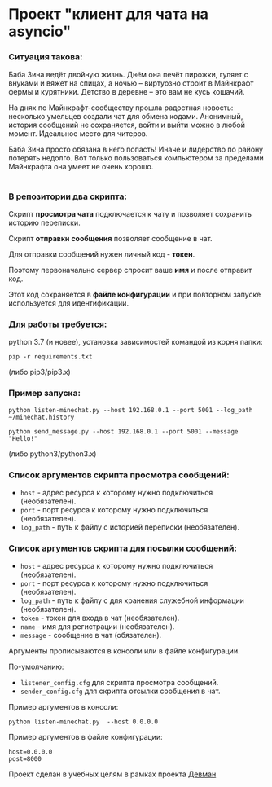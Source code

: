 

# Проект "клиент для чата на asyncio"

### Ситуация такова:

Баба Зина ведёт двойную жизнь. Днём она печёт пирожки, гуляет с внуками и вяжет на спицах, а ночью – виртуозно строит в Майнкрафт фермы и курятники. Детство в деревне – это вам не кусь кошачий.

На днях по Майнкрафт-сообществу прошла радостная новость: несколько умельцев создали чат для обмена кодами. Анонимный, история сообщений не сохраняется, войти и выйти можно в любой момент. Идеальное место для читеров.

Баба Зина просто обязана в него попасть! Иначе и лидерство по району потерять недолго. Вот только пользоваться компьютером за пределами Майнкрафта она умеет не очень хорошо.
# 

### В репозитории два скрипта:
Скрипт **просмотра чата** подключается к чату и позволяет сохранить историю переписки.

Скрипт **отправки сообщения** позволяет сообщение в чат. 

Для отправки сообщений нужен личный код - **токен**.

Поэтому первоначально сервер спросит ваше **имя** и после отправит код.

Этот код сохраняется в **файле конфигурации** и при повторном запуске используется для идентификации.


### Для работы требуется:
python 3.7 (и новее), установка зависимостей командой из корня папки: 
```
pip -r requirements.txt
```
(либо pip3/pip3.x) 

### Пример запуска:
```
python listen-minechat.py --host 192.168.0.1 --port 5001 --log_path ~/minechat.history
``` 
```
python send_message.py --host 192.168.0.1 --port 5001 --message "Hello!"
``` 
(либо python3/python3.x)

### Список аргументов скрипта просмотра сообщений:
* `host` - адрес ресурса к которому нужно подключиться (необязателен).
* `port` - порт ресурса к которому нужно подключиться (необязателен).
* `log_path` - путь к файлу с историей переписки (необязателен).

### Список аргументов скрипта для посылки сообщений:
* `host` - адрес ресурса к которому нужно подключиться (необязателен).
* `port` - порт ресурса к которому нужно подключиться (необязателен).
* `log_path` - путь к файлу с для хранения служебной информации (необязателен).
* `token` - токен для входа в чат (необязателен).
* `name` - имя для регистрации (необязателен).
* `message` - сообщение в чат (обязателен).


Аргументы прописываются в консоли или в файле конфигурации.

По-умолчанию:
- `listener_config.cfg` для скрипта просмотра сообщений.
- `sender_config.cfg` для скрипта отсылки сообщения в чат.

Пример аргументов в консоли:
```
python listen-minechat.py  --host 0.0.0.0
```

Пример аргументов в файле конфигурации:
```
host=0.0.0.0
post=8000
``` 



Проект сделан в учебных целям в рамках проекта [Девман](dvmn.org)
